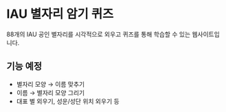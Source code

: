 # IAU 별자리 암기 퀴즈

88개의 IAU 공인 별자리를 시각적으로 외우고 퀴즈를 통해 학습할 수 있는 웹사이트입니다.  

## 기능 예정
- 별자리 모양 → 이름 맞추기
- 이름 → 별자리 모양 그리기
- 대표 별 외우기, 성운/성단 위치 외우기 등
